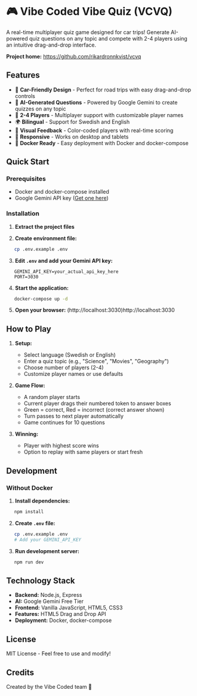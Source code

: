 # 🎮 Vibe Coded Vibe Quiz (VCVQ)

A real-time multiplayer quiz game designed for car trips! Generate AI-powered quiz questions on any topic and compete with 2-4 players using an intuitive drag-and-drop interface.

**Project home:** https://github.com/rikardronnkvist/vcvq

## Features

- 🚗 **Car-Friendly Design** - Perfect for road trips with easy drag-and-drop controls
- 🤖 **AI-Generated Questions** - Powered by Google Gemini to create quizzes on any topic
- 👥 **2-4 Players** - Multiplayer support with customizable player names
- 🌍 **Bilingual** - Support for Swedish and English
- 🎨 **Visual Feedback** - Color-coded players with real-time scoring
- 📱 **Responsive** - Works on desktop and tablets
- 🐳 **Docker Ready** - Easy deployment with Docker and docker-compose

## Quick Start

### Prerequisites

- Docker and docker-compose installed
- Google Gemini API key ([Get one here](https://makersuite.google.com/app/apikey))

### Installation

1. **Extract the project files**

2. **Create environment file:**
```bash
   cp .env.example .env
```

3. **Edit `.env` and add your Gemini API key:**
```env
   GEMINI_API_KEY=your_actual_api_key_here
   PORT=3030
```

4. **Start the application:**
```bash
   docker-compose up -d
```

5. **Open your browser:**
(http://localhost:3030)http://localhost:3030


## How to Play

1. **Setup:**
   - Select language (Swedish or English)
   - Enter a quiz topic (e.g., "Science", "Movies", "Geography")
   - Choose number of players (2-4)
   - Customize player names or use defaults

2. **Game Flow:**
   - A random player starts
   - Current player drags their numbered token to answer boxes
   - Green = correct, Red = incorrect (correct answer shown)
   - Turn passes to next player automatically
   - Game continues for 10 questions

3. **Winning:**
   - Player with highest score wins
   - Option to replay with same players or start fresh

## Development

### Without Docker

1. **Install dependencies:**
```bash
   npm install
```

2. **Create `.env` file:**
```bash
   cp .env.example .env
   # Add your GEMINI_API_KEY
```

3. **Run development server:**
```bash
   npm run dev
```

## Technology Stack

- **Backend:** Node.js, Express
- **AI:** Google Gemini Free Tier
- **Frontend:** Vanilla JavaScript, HTML5, CSS3
- **Features:** HTML5 Drag and Drop API
- **Deployment:** Docker, docker-compose

## License

MIT License - Feel free to use and modify!

## Credits

Created by the Vibe Coded team 🚀
